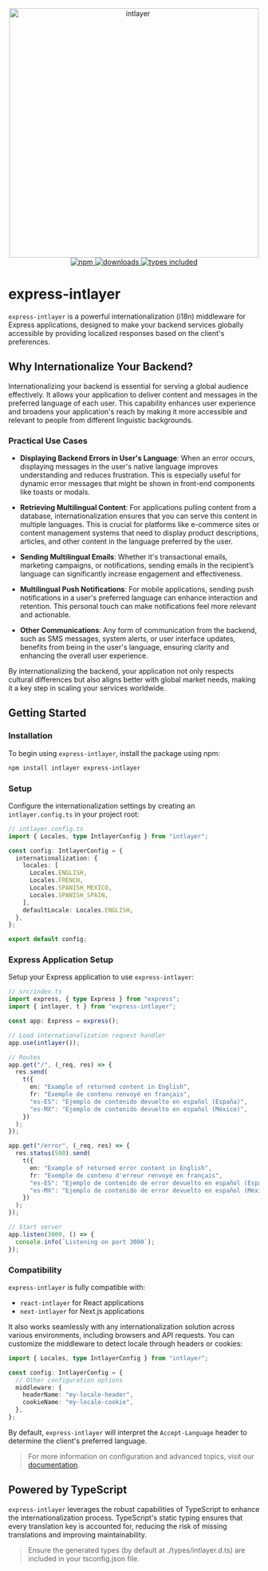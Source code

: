<div align="center">
  <a href="https://www.npmjs.com/package/express-intlayer">
    <img src="https://raw.githubusercontent.com/aymericzip/intlayer/572ae9c9acafb74307b81530c1931a8e98990aef/docs/assets/logo.png" width="500" alt="intlayer" />
  </a>
</div>

<div align="center">
  <a href="https://www.npmjs.com/package/express-intlayer">
    <img alt="npm" src="https://img.shields.io/npm/v/express-intlayer.svg?labelColor=49516F&color=8994BC" />
  </a>
  <a href="https://npmjs.org/package/express-intlayer">
    <img alt="downloads" src="https://badgen.net/npm/dm/express-intlayer?labelColor=49516F&color=8994BC" />
  </a>
  <a href="https://npmjs.org/package/express-intlayer">
    <img alt="types included" src="https://badgen.net/npm/types/express-intlayer?labelColor=49516F&color=8994BC" 
  />
  </a>
</div>

# express-intlayer

`express-intlayer` is a powerful internationalization (i18n) middleware for Express applications, designed to make your backend services globally accessible by providing localized responses based on the client's preferences.

## Why Internationalize Your Backend?

Internationalizing your backend is essential for serving a global audience effectively. It allows your application to deliver content and messages in the preferred language of each user. This capability enhances user experience and broadens your application's reach by making it more accessible and relevant to people from different linguistic backgrounds.

### Practical Use Cases

- **Displaying Backend Errors in User's Language**: When an error occurs, displaying messages in the user's native language improves understanding and reduces frustration. This is especially useful for dynamic error messages that might be shown in front-end components like toasts or modals.

- **Retrieving Multilingual Content**: For applications pulling content from a database, internationalization ensures that you can serve this content in multiple languages. This is crucial for platforms like e-commerce sites or content management systems that need to display product descriptions, articles, and other content in the language preferred by the user.

- **Sending Multilingual Emails**: Whether it's transactional emails, marketing campaigns, or notifications, sending emails in the recipient’s language can significantly increase engagement and effectiveness.

- **Multilingual Push Notifications**: For mobile applications, sending push notifications in a user's preferred language can enhance interaction and retention. This personal touch can make notifications feel more relevant and actionable.

- **Other Communications**: Any form of communication from the backend, such as SMS messages, system alerts, or user interface updates, benefits from being in the user's language, ensuring clarity and enhancing the overall user experience.

By internationalizing the backend, your application not only respects cultural differences but also aligns better with global market needs, making it a key step in scaling your services worldwide.

## Getting Started

### Installation

To begin using `express-intlayer`, install the package using npm:

```bash
npm install intlayer express-intlayer
```

### Setup

Configure the internationalization settings by creating an `intlayer.config.ts` in your project root:

```typescript
// intlayer.config.ts
import { Locales, type IntlayerConfig } from "intlayer";

const config: IntlayerConfig = {
  internationalization: {
    locales: [
      Locales.ENGLISH,
      Locales.FRENCH,
      Locales.SPANISH_MEXICO,
      Locales.SPANISH_SPAIN,
    ],
    defaultLocale: Locales.ENGLISH,
  },
};

export default config;
```

### Express Application Setup

Setup your Express application to use `express-intlayer`:

```typescript
// src/index.ts
import express, { type Express } from "express";
import { intlayer, t } from "express-intlayer";

const app: Express = express();

// Load internationalization request handler
app.use(intlayer());

// Routes
app.get("/", (_req, res) => {
  res.send(
    t({
      en: "Example of returned content in English",
      fr: "Exemple de contenu renvoyé en français",
      "es-ES": "Ejemplo de contenido devuelto en español (España)",
      "es-MX": "Ejemplo de contenido devuelto en español (México)",
    })
  );
});

app.get("/error", (_req, res) => {
  res.status(500).send(
    t({
      en: "Example of returned error content in English",
      fr: "Exemple de contenu d'erreur renvoyé en français",
      "es-ES": "Ejemplo de contenido de error devuelto en español (España)",
      "es-MX": "Ejemplo de contenido de error devuelto en español (México)",
    })
  );
});

// Start server
app.listen(3000, () => {
  console.info(`Listening on port 3000`);
});
```

### Compatibility

`express-intlayer` is fully compatible with:

- `react-intlayer` for React applications
- `next-intlayer` for Next.js applications

It also works seamlessly with any internationalization solution across various environments, including browsers and API requests. You can customize the middleware to detect locale through headers or cookies:

```typescript
import { Locales, type IntlayerConfig } from "intlayer";

const config: IntlayerConfig = {
  // Other configuration options
  middleware: {
    headerName: "my-locale-header",
    cookieName: "my-locale-cookie",
  },
};
```

By default, `express-intlayer` will interpret the `Accept-Language` header to determine the client's preferred language.

> For more information on configuration and advanced topics, visit our [documentation](https://intlayer.org/doc/concept/configuration).

## Powered by TypeScript

`express-intlayer` leverages the robust capabilities of TypeScript to enhance the internationalization process. TypeScript's static typing ensures that every translation key is accounted for, reducing the risk of missing translations and improving maintainability.

> Ensure the generated types (by default at ./types/intlayer.d.ts) are included in your tsconfig.json file.
